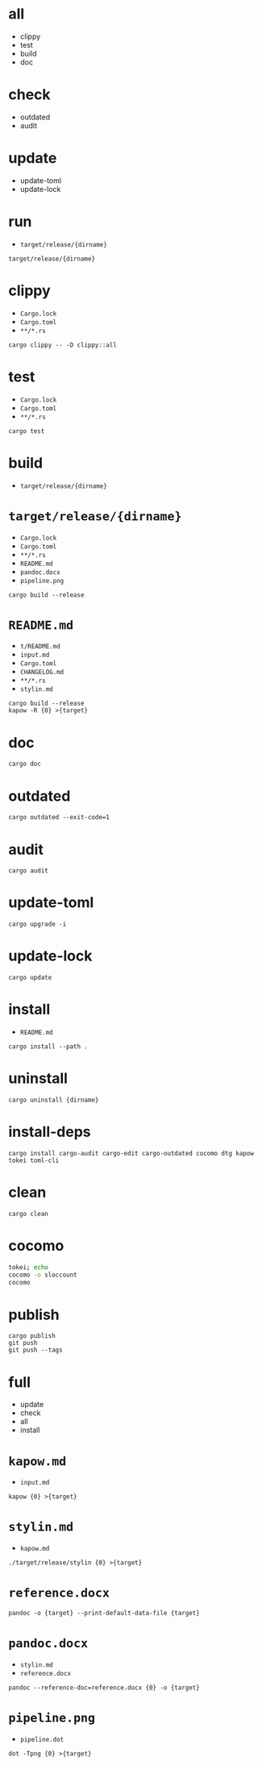 # all

* clippy
* test
* build
* doc

# check

* outdated
* audit

# update

* update-toml
* update-lock

# run

* `target/release/{dirname}`

```
target/release/{dirname}
```

# clippy

* `Cargo.lock`
* `Cargo.toml`
* `**/*.rs`

```
cargo clippy -- -D clippy::all
```

# test

* `Cargo.lock`
* `Cargo.toml`
* `**/*.rs`

```
cargo test
```

# build

* `target/release/{dirname}`

# `target/release/{dirname}`

* `Cargo.lock`
* `Cargo.toml`
* `**/*.rs`
* `README.md`
* `pandoc.docx`
* `pipeline.png`

```
cargo build --release
```

# `README.md`

* `t/README.md`
* `input.md`
* `Cargo.toml`
* `CHANGELOG.md`
* `**/*.rs`
* `stylin.md`

```
cargo build --release
kapow -R {0} >{target}
```

# doc

```
cargo doc
```

# outdated

```
cargo outdated --exit-code=1
```

# audit

```
cargo audit
```

# update-toml

```
cargo upgrade -i
```

# update-lock

```
cargo update
```

# install

* `README.md`

```
cargo install --path .
```

# uninstall

```
cargo uninstall {dirname}
```

# install-deps

```
cargo install cargo-audit cargo-edit cargo-outdated cocomo dtg kapow tokei toml-cli
```

# clean

```
cargo clean
```

# cocomo

```bash -eo pipefail
tokei; echo
cocomo -o sloccount
cocomo
```

# publish

```
cargo publish
git push
git push --tags
```

# full

* update
* check
* all
* install

# `kapow.md`

* `input.md`

```
kapow {0} >{target}
```

# `stylin.md`

* `kapow.md`

```
./target/release/stylin {0} >{target}
```

# `reference.docx`

```
pandoc -o {target} --print-default-data-file {target}
```

# `pandoc.docx`

* `stylin.md`
* `reference.docx`

```
pandoc --reference-doc=reference.docx {0} -o {target}
```

# `pipeline.png`

* `pipeline.dot`

```
dot -Tpng {0} >{target}
```

